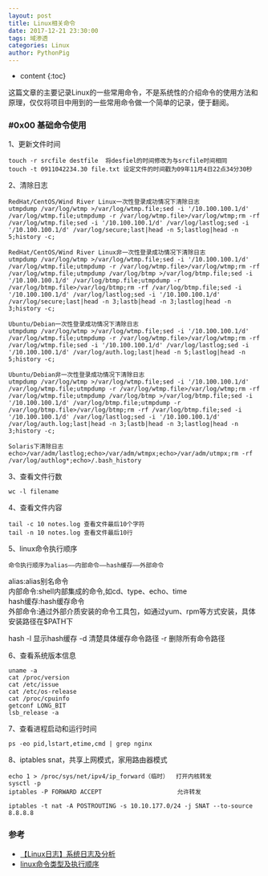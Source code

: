```yaml
---
layout: post
title: Linux相关命令
date: 2017-12-21 23:30:00
tags: 域渗透
categories: Linux 
author: PythonPig
---
```

* content
{:toc}

这篇文章的主要记录Linux的一些常用命令，不是系统性的介绍命令的使用方法和原理，仅仅将项目中用到的一些常用命令做一个简单的记录，便于翻阅。




### \#0x00 基础命令使用
1、更新文件时间
```
touch -r srcfile destfile  将desfiel的时间修改为与srcfile时间相同
touch -t 0911042234.30 file.txt 设定文件的时间戳为09年11月4日22点34分30秒
```
2、清除日志
```
RedHat/CentOS/Wind River Linux一次性登录成功情况下清除日志
utmpdump /var/log/wtmp >/var/log/wtmp.file;sed -i '/10.100.100.1/d' /var/log/wtmp.file;utmpdump -r /var/log/wtmp.file>/var/log/wtmp;rm -rf /var/log/wtmp.file;sed -i '/10.100.100.1/d' /var/log/lastlog;sed -i '/10.100.100.1/d' /var/log/secure;last|head -n 5;lastlog|head -n 5;history -c;
```

```
RedHat/CentOS/Wind River Linux非一次性登录成功情况下清除日志
utmpdump /var/log/wtmp >/var/log/wtmp.file;sed -i '/10.100.100.1/d' /var/log/wtmp.file;utmpdump -r /var/log/wtmp.file>/var/log/wtmp;rm -rf /var/log/wtmp.file;utmpdump /var/log/btmp >/var/log/btmp.file;sed -i '/10.100.100.1/d' /var/log/btmp.file;utmpdump -r /var/log/btmp.file>/var/log/btmp;rm -rf /var/log/btmp.file;sed -i '/10.100.100.1/d' /var/log/lastlog;sed -i '/10.100.100.1/d' /var/log/secure;last|head -n 3;lastb|head -n 3;lastlog|head -n 3;history -c;
```

```
Ubuntu/Debian一次性登录成功情况下清除日志
utmpdump /var/log/wtmp >/var/log/wtmp.file;sed -i '/10.100.100.1/d' /var/log/wtmp.file;utmpdump -r /var/log/wtmp.file>/var/log/wtmp;rm -rf /var/log/wtmp.file;sed -i '/10.100.100.1/d' /var/log/lastlog;sed -i '/10.100.100.1/d' /var/log/auth.log;last|head -n 5;lastlog|head -n 5;history -c;
```

```
Ubuntu/Debian非一次性登录成功情况下清除日志
utmpdump /var/log/wtmp >/var/log/wtmp.file;sed -i '/10.100.100.1/d' /var/log/wtmp.file;utmpdump -r /var/log/wtmp.file>/var/log/wtmp;rm -rf /var/log/wtmp.file;utmpdump /var/log/btmp >/var/log/btmp.file;sed -i '/10.100.100.1/d' /var/log/btmp.file;utmpdump -r /var/log/btmp.file>/var/log/btmp;rm -rf /var/log/btmp.file;sed -i '/10.100.100.1/d' /var/log/lastlog;sed -i '/10.100.100.1/d' /var/log/auth.log;last|head -n 3;lastb|head -n 3;lastlog|head -n 3;history -c;
```

```
Solaris下清除日志
echo>/var/adm/lastlog;echo>/var/adm/wtmpx;echo>/var/adm/utmpx;rm -rf /var/log/authlog*;echo>/.bash_history
```


3、查看文件行数
```
wc -l filename
```

4、查看文件内容
```
tail -c 10 notes.log 查看文件最后10个字符
tail -n 10 notes.log 查看文件最后10行
```

5、linux命令执行顺序  
```
命令执行顺序为alias——内部命令——hash缓存——外部命令
```
alias:alias别名命令  
内部命令:shell内部集成的命令,如cd、type、echo、time  
hash缓存:hash缓存命令  
外部命令:通过外部介质安装的命令工具包，如通过yum、rpm等方式安装，具体安装路径在$PATH下  

hash -l 显示hash缓存 -d 清楚具体缓存命令路径 -r 删除所有命令路径  

6、查看系统版本信息
```
uname -a
cat /proc/version
cat /etc/issue
cat /etc/os-release
cat /proc/cpuinfo
getconf LONG_BIT
lsb_release -a
```

7、查看进程启动和运行时间  
```
ps -eo pid,lstart,etime,cmd | grep nginx
```

8、iptables snat，共享上网模式，家用路由器模式
```
echo 1 > /proc/sys/net/ipv4/ip_forward（临时）  打开内核转发
sysctl -p
iptables -P FORWARD ACCEPT                     允许转发

iptables -t nat -A POSTROUTING -s 10.10.177.0/24 -j SNAT --to-source 8.8.8.8 
```

### 参考
* [【Linux日志】系统日志及分析](https://www.cnblogs.com/yingsong/p/6022181.html)
* [linux命令类型及执行顺序](https://blog.51cto.com/wbxue/1947718)